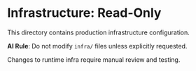 # Infrastructure: Read-Only

This directory contains production infrastructure configuration.

**AI Rule**: Do not modify `infra/` files unless explicitly requested.

Changes to runtime infra require manual review and testing.

